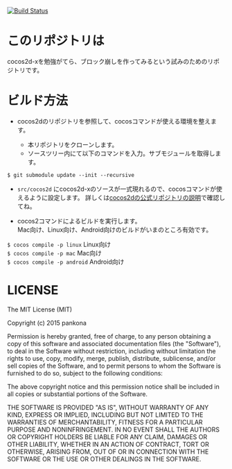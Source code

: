 [![Build Status](https://travis-ci.org/pankona/KonaReflection.svg?branch=master)](https://travis-ci.org/pankona/KonaReflection)

# このリポジトリは

cocos2d-xを勉強がてら、ブロック崩しを作ってみるという試みのためのリポジトリです。

# ビルド方法

* cocos2dのリポジトリを参照して、cocosコマンドが使える環境を整えます。

  * 本リポジトリをクローンします。
  * ソースツリー内にて以下のコマンドを入力。サブモジュールを取得します。

`$ git submodule update --init --recursive`  

  * `src/cocos2d` にcocos2d-xのソースが一式現れるので、cocosコマンドが使えるように設定します。
  詳しくは[cocos2dの公式リポジトリの説明](https://github.com/cocos2d/cocos2d-x)で確認してね。

* cocos2コマンドによるビルドを実行します。  
Mac向け、Linux向け、Android向けのビルドがいまのところ有効です。
  
`$ cocos compile -p linux` Linux向け  
`$ cocos compile -p mac` Mac向け  
`$ cocos compile -p android` Android向け


# LICENSE

The MIT License (MIT)

Copyright (c) 2015 pankona

Permission is hereby granted, free of charge, to any person obtaining a copy
of this software and associated documentation files (the "Software"), to deal
in the Software without restriction, including without limitation the rights
to use, copy, modify, merge, publish, distribute, sublicense, and/or sell
copies of the Software, and to permit persons to whom the Software is
furnished to do so, subject to the following conditions:

The above copyright notice and this permission notice shall be included in all
copies or substantial portions of the Software.

THE SOFTWARE IS PROVIDED "AS IS", WITHOUT WARRANTY OF ANY KIND, EXPRESS OR
IMPLIED, INCLUDING BUT NOT LIMITED TO THE WARRANTIES OF MERCHANTABILITY,
FITNESS FOR A PARTICULAR PURPOSE AND NONINFRINGEMENT. IN NO EVENT SHALL THE
AUTHORS OR COPYRIGHT HOLDERS BE LIABLE FOR ANY CLAIM, DAMAGES OR OTHER
LIABILITY, WHETHER IN AN ACTION OF CONTRACT, TORT OR OTHERWISE, ARISING FROM,
OUT OF OR IN CONNECTION WITH THE SOFTWARE OR THE USE OR OTHER DEALINGS IN THE
SOFTWARE.
